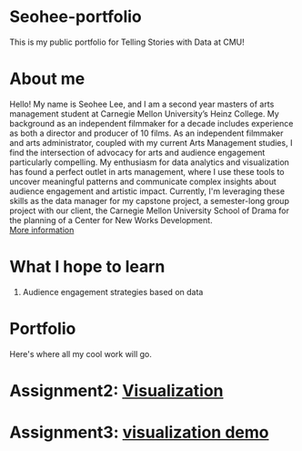 # Seohee-portfolio
This is my public portfolio for Telling Stories with Data at CMU!

# About me
Hello! My name is Seohee Lee, and I am a second year masters of arts management student at Carnegie Mellon University’s Heinz College. My background as an independent filmmaker for a decade includes experience as both a director and producer of 10 films. As an independent filmmaker and arts administrator, coupled with my current Arts Management studies, I find the intersection of advocacy for arts and audience engagement particularly compelling.
My enthusiasm for data analytics and visualization has found a perfect outlet in arts management, where I use these tools to uncover meaningful patterns and communicate complex insights about audience engagement and artistic impact. Currently, I'm leveraging these skills as the data manager for my capstone project, a semester-long group project with our client, the Carnegie Mellon University School of Drama for the planning of a Center for New Works Development.  
[More information](http://www.koreanfilm.or.kr/eng/films/index/peopleView.jsp?peopleCd=20276889)

# What I hope to learn

1. Audience engagement strategies based on data

# Portfolio

Here's where all my cool work will go.

# Assignment2: [Visualization](dataviz2)

# Assignment3: [visualization demo](Assignment3.md)







